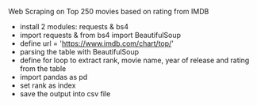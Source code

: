 Web Scraping on Top 250 movies based on rating from IMDB
- install 2 modules: requests & bs4 
- import requests & from bs4 import BeautifulSoup
- define url = 'https://www.imdb.com/chart/top/'
- parsing the table with BeautifulSoup
- define for loop to extract rank, movie name, year of release and rating from the table
- import pandas as pd
- set rank as index
- save the output into csv file
